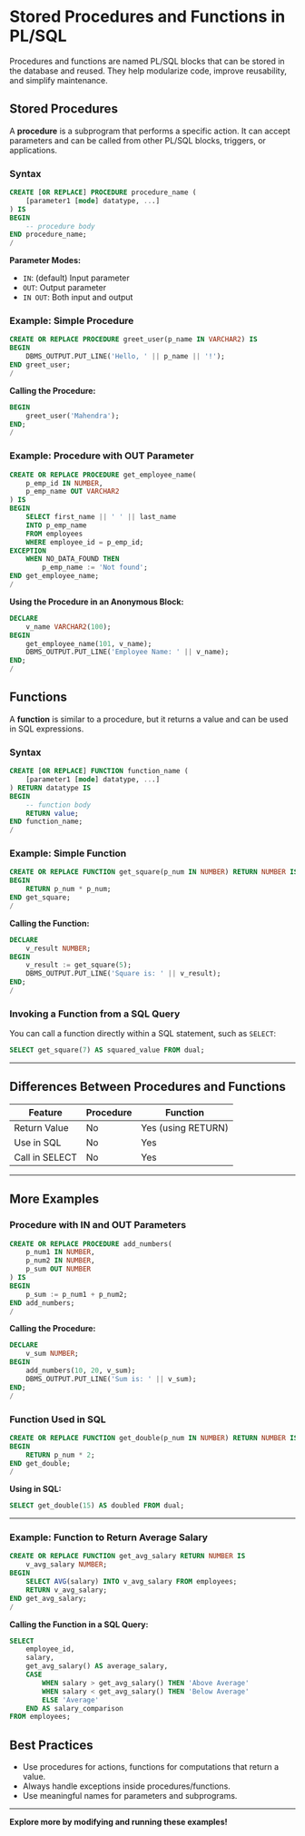 # Stored Procedures and Functions in PL/SQL

Procedures and functions are named PL/SQL blocks that can be stored in the database and reused. They help modularize code, improve reusability, and simplify maintenance.


## Stored Procedures

A **procedure** is a subprogram that performs a specific action. It can accept parameters and can be called from other PL/SQL blocks, triggers, or applications.

### Syntax

```sql
CREATE [OR REPLACE] PROCEDURE procedure_name (
	[parameter1 [mode] datatype, ...]
) IS
BEGIN
	-- procedure body
END procedure_name;
/ 
```

**Parameter Modes:**
- `IN`: (default) Input parameter
- `OUT`: Output parameter
- `IN OUT`: Both input and output

### Example: Simple Procedure

```sql
CREATE OR REPLACE PROCEDURE greet_user(p_name IN VARCHAR2) IS
BEGIN
	DBMS_OUTPUT.PUT_LINE('Hello, ' || p_name || '!');
END greet_user;
/ 
```

**Calling the Procedure:**
```sql
BEGIN
	greet_user('Mahendra');
END;
/ 
```

### Example: Procedure with OUT Parameter

```sql
CREATE OR REPLACE PROCEDURE get_employee_name(
    p_emp_id IN NUMBER,
    p_emp_name OUT VARCHAR2
) IS
BEGIN
    SELECT first_name || ' ' || last_name
    INTO p_emp_name
    FROM employees
    WHERE employee_id = p_emp_id;
EXCEPTION
    WHEN NO_DATA_FOUND THEN
        p_emp_name := 'Not found';
END get_employee_name;
/ 
```

**Using the Procedure in an Anonymous Block:**
```sql
DECLARE
    v_name VARCHAR2(100);
BEGIN
    get_employee_name(101, v_name);
    DBMS_OUTPUT.PUT_LINE('Employee Name: ' || v_name);
END;
/ 
```

## Functions

A **function** is similar to a procedure, but it returns a value and can be used in SQL expressions.

### Syntax

```sql
CREATE [OR REPLACE] FUNCTION function_name (
	[parameter1 [mode] datatype, ...]
) RETURN datatype IS
BEGIN
	-- function body
	RETURN value;
END function_name;
/ 
```

### Example: Simple Function

```sql
CREATE OR REPLACE FUNCTION get_square(p_num IN NUMBER) RETURN NUMBER IS
BEGIN
	RETURN p_num * p_num;
END get_square;
/ 
```

**Calling the Function:**
```sql
DECLARE
	v_result NUMBER;
BEGIN
	v_result := get_square(5);
	DBMS_OUTPUT.PUT_LINE('Square is: ' || v_result);
END;
/ 
```

### Invoking a Function from a SQL Query

You can call a function directly within a SQL statement, such as `SELECT`:

```sql
SELECT get_square(7) AS squared_value FROM dual;
```

---

## Differences Between Procedures and Functions

| Feature         | Procedure         | Function           |
|-----------------|-------------------|--------------------|
| Return Value    | No                | Yes (using RETURN) |
| Use in SQL      | No                | Yes                |
| Call in SELECT  | No                | Yes                |

---

## More Examples

### Procedure with IN and OUT Parameters

```sql
CREATE OR REPLACE PROCEDURE add_numbers(
	p_num1 IN NUMBER,
	p_num2 IN NUMBER,
	p_sum OUT NUMBER
) IS
BEGIN
	p_sum := p_num1 + p_num2;
END add_numbers;
/ 
```

**Calling the Procedure:**
```sql
DECLARE
	v_sum NUMBER;
BEGIN
	add_numbers(10, 20, v_sum);
	DBMS_OUTPUT.PUT_LINE('Sum is: ' || v_sum);
END;
/ 
```

### Function Used in SQL

```sql
CREATE OR REPLACE FUNCTION get_double(p_num IN NUMBER) RETURN NUMBER IS
BEGIN
	RETURN p_num * 2;
END get_double;
/ 
```

**Using in SQL:**
```sql
SELECT get_double(15) AS doubled FROM dual;
```

---

### Example: Function to Return Average Salary

```sql
CREATE OR REPLACE FUNCTION get_avg_salary RETURN NUMBER IS
    v_avg_salary NUMBER;
BEGIN
    SELECT AVG(salary) INTO v_avg_salary FROM employees;
    RETURN v_avg_salary;
END get_avg_salary;
/ 
```

**Calling the Function in a SQL Query:**
```sql
SELECT 
    employee_id,
    salary,
    get_avg_salary() AS average_salary,
    CASE
        WHEN salary > get_avg_salary() THEN 'Above Average'
        WHEN salary < get_avg_salary() THEN 'Below Average'
        ELSE 'Average'
    END AS salary_comparison
FROM employees;
```

## Best Practices
- Use procedures for actions, functions for computations that return a value.
- Always handle exceptions inside procedures/functions.
- Use meaningful names for parameters and subprograms.

---

**Explore more by modifying and running these examples!**
